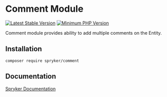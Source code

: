 # Comment Module
[![Latest Stable Version](https://poser.pugx.org/spryker/comment/v/stable.svg)](https://packagist.org/packages/spryker/comment)
[![Minimum PHP Version](https://img.shields.io/badge/php-%3E%3D%208.0-8892BF.svg)](https://php.net/)

Comment module provides ability to add multiple comments on the Entity.

## Installation

```
composer require spryker/comment
```

## Documentation

[Spryker Documentation](https://docs.spryker.com)
